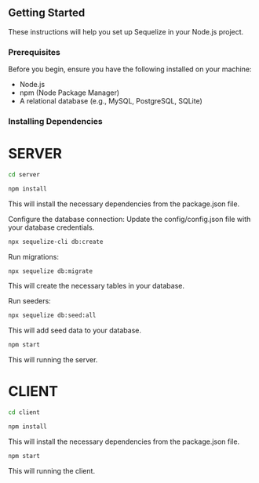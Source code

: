 ## Getting Started

These instructions will help you set up Sequelize in your Node.js project.

### Prerequisites

Before you begin, ensure you have the following installed on your machine:

- Node.js
- npm (Node Package Manager)
- A relational database (e.g., MySQL, PostgreSQL, SQLite)

### Installing Dependencies

# SERVER

```bash
cd server
```

```bash
npm install
```

This will install the necessary dependencies from the package.json file.

Configure the database connection:
Update the config/config.json file with your database credentials.

```bash
npx sequelize-cli db:create
```

Run migrations:

```bash
npx sequelize db:migrate
```

This will create the necessary tables in your database.

Run seeders:

```bash
npx sequelize db:seed:all
```

This will add seed data to your database.

```bash
npm start
```

This will running the server.

# CLIENT

```bash
cd client
```

```bash
npm install
```

This will install the necessary dependencies from the package.json file.

```bash
npm start
```

This will running the client.
